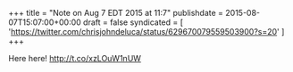 +++
title = "Note on Aug 7 EDT 2015 at 11:7"
publishdate = 2015-08-07T15:07:00+00:00
draft = false
syndicated = [ 'https://twitter.com/chrisjohndeluca/status/629670079559503900?s=20' ]
+++

Here here! http://t.co/xzLOuW1nUW
